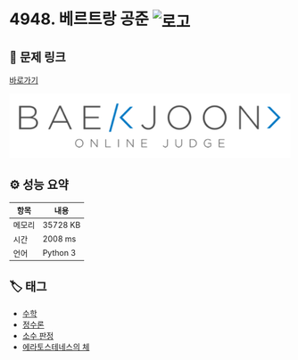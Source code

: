 # 4948. 베르트랑 공준 <img src="https://d2gd6pc034wcta.cloudfront.net/tier/9.svg" alt="로고" height="32" style="vertical-align: middle;" />

## 🔗 문제 링크

[바로가기](https://www.acmicpc.net/problem/4948)

![백준 로고](../../images/boj.png)

## ⚙️ 성능 요약

| 항목   | 내용     |
| ------ | -------- |
| 메모리 | 35728 KB |
| 시간   | 2008 ms  |
| 언어   | Python 3 |

## 🏷️ 태그

- [수학](https://www.acmicpc.net/problemset?sort=ac_desc&algo=124)
- [정수론](https://www.acmicpc.net/problemset?sort=ac_desc&algo=95)
- [소수 판정](https://www.acmicpc.net/problemset?sort=ac_desc&algo=9)
- [에라토스테네스의 체](https://www.acmicpc.net/problemset?sort=ac_desc&algo=67)
